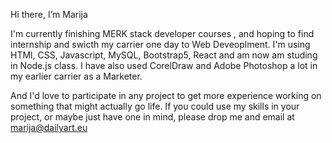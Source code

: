 Hi there, I’m Marija

I'm currently finishing MERK stack developer courses ,  and hoping to find internship and swicth my carrier one day to Web Deveoplment. 
I'm using HTMl, CSS, Javascript,  MySQL, Bootstrap5, React and am now am studing in Node.js class.
I have also used CorelDraw and Adobe Photoshop a lot in my earlier carrier as a Marketer. 

And I'd love to participate in any project to get more experience working on something that might actually go life.
If you could use my skills in your project, or maybe just have one in mind, please drop me and email at marija@dailyart.eu




